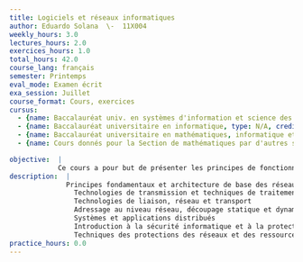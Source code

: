 ```yaml
---
title: Logiciels et réseaux informatiques
author: Eduardo Solana  \-  11X004
weekly_hours: 3.0
lectures_hours: 2.0
exercices_hours: 1.0
total_hours: 42.0
course_lang: français
semester: Printemps
eval_mode: Examen écrit
exa_session: Juillet
course_format: Cours, exercices
cursus:
  - {name: Baccalauréat univ. en systèmes d'information et science des services, type: N/A, credits: 4.0}
  - {name: Baccalauréat universitaire en informatique, type: N/A, credits: 6.0}
  - {name: Baccalauréat universitaire en mathématiques, informatique et sciences numériques, type: N/A, credits: 4.0}
  - {name: Cours donnés pour la Section de mathématiques par d'autres sections, type: N/A, credits: 4.0}

objective:  |
            Ce cours a pour but de présenter les principes de fonctionnement des réseaux informatiques et des systèmes distribués. Il introduit également les principaux concepts inhérents à la sécurité des systèmes et à la protection des réseaux.
description:  |
              Principes fondamentaux et architecture de base des réseaux
              	Technologies de transmission et techniques de traitement des erreurs
              	Technologies de liaison, réseau et transport
              	Adressage au niveau réseau, découpage statique et dynamique
              	Systèmes et applications distribués
              	Introduction à la sécurité informatique et à la protection des informations digitales
              	Techniques des protections des réseaux et des ressources informatiques
practice_hours: 0.0
---
```

